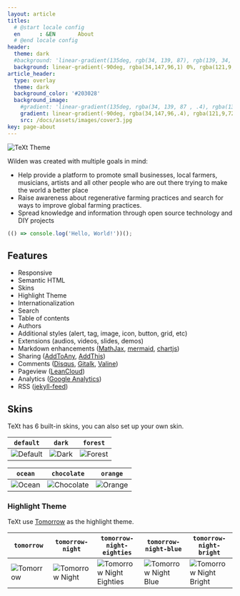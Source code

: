 ```yaml
---
layout: article
titles:
  # @start locale config
  en      : &EN       About
  # @end locale config
header:
  theme: dark
  #background: 'linear-gradient(135deg, rgb(34, 139, 87), rgb(139, 34, 139))'
  background: linear-gradient(-90deg, rgba(34,147,96,1) 0%, rgba(121,9,72,1) 52%, rgba(255,200,0,1) 100%);200,0,1) 100%);
article_header:
  type: overlay
  theme: dark
  background_color: '#203028'
  background_image:
    #gradient: 'linear-gradient(135deg, rgba(34, 139, 87 , .4), rgba(139, 34, 139, .4))'
    gradient: linear-gradient(-90deg, rgba(34,147,96,.4), rgba(121,9,72,.4) 52%, rgba(255,200,0,1));
    src: /docs/assets/images/cover3.jpg
key: page-about
---
```


![TeXt Theme](https://raw.githubusercontent.com/kitian616/jekyll-TeXt-theme/master/screenshots/TeXt-home.jpg)

 Wilden was created with multiple goals in mind:

  - Help provide a platform to promote small businesses, local farmers, musicians, artists and all other people who are out there trying to make the world a better place
  - Raise awareness about regenerative farming practices and search for ways to improve global farming practices.
  - Spread knowledge and information through open source technology and DIY projects

```javascript
(() => console.log('Hello, World!'))();
```

## Features

- Responsive
- Semantic HTML
- Skins
- Highlight Theme
- Internationalization
- Search
- Table of contents
- Authors
- Additional styles (alert, tag, image, icon, button, grid, etc)
- Extensions (audios, videos, slides, demos)
- Markdown enhancements ([MathJax](https://www.mathjax.org/), [mermaid](https://mermaidjs.github.io/), [chartjs](http://www.chartjs.org/))
- Sharing ([AddToAny](https://www.addtoany.com/), [AddThis](https://www.addthis.com/))
- Comments ([Disqus](https://disqus.com/), [Gitalk](https://gitalk.github.io/), [Valine](https://valine.js.org/en/))
- Pageview ([LeanCloud](https://leancloud.cn/))
- Analytics ([Google Analytics](https://analytics.google.com/analytics/web/))
- RSS ([jekyll-feed](https://github.com/jekyll/jekyll-feed))

## Skins

TeXt has 6 built-in skins, you can also set up your own skin.

| `default` | `dark` | `forest` |
| --- |  --- | --- |
| ![Default](https://raw.githubusercontent.com/kitian616/jekyll-TeXt-theme/master/screenshots/skins_default.jpg) | ![Dark](https://raw.githubusercontent.com/kitian616/jekyll-TeXt-theme/master/screenshots/skins_dark.jpg) | ![Forest](https://raw.githubusercontent.com/kitian616/jekyll-TeXt-theme/master/screenshots/skins_forest.jpg) |

| `ocean` | `chocolate` | `orange` |
| --- |  --- | --- |
| ![Ocean](https://raw.githubusercontent.com/kitian616/jekyll-TeXt-theme/master/screenshots/skins_ocean.jpg) | ![Chocolate](https://raw.githubusercontent.com/kitian616/jekyll-TeXt-theme/master/screenshots/skins_chocolate.jpg) | ![Orange](https://raw.githubusercontent.com/kitian616/jekyll-TeXt-theme/master/screenshots/skins_orange.jpg) |

### Highlight Theme

TeXt use [Tomorrow](https://github.com/chriskempson/tomorrow-theme) as the highlight theme.

| `tomorrow` | `tomorrow-night` | `tomorrow-night-eighties` | `tomorrow-night-blue` | `tomorrow-night-bright` |
| --- |  --- | --- | --- |  --- |
| ![Tomorrow](https://raw.githubusercontent.com/kitian616/jekyll-TeXt-theme/master/screenshots/highlight_tomorrow.png) | ![Tomorrow Night](https://raw.githubusercontent.com/kitian616/jekyll-TeXt-theme/master/screenshots/highlight_tomorrow-night.png) | ![Tomorrow Night Eighties](https://raw.githubusercontent.com/kitian616/jekyll-TeXt-theme/master/screenshots/highlight_tomorrow-night-eighties.png) | ![Tomorrow Night Blue](https://raw.githubusercontent.com/kitian616/jekyll-TeXt-theme/master/screenshots/highlight_tomorrow-night-blue.png) | ![Tomorrow Night Bright](https://raw.githubusercontent.com/kitian616/jekyll-TeXt-theme/master/screenshots/highlight_tomorrow-night-bright.png) |
